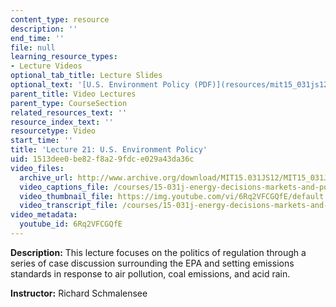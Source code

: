 ```yaml
---
content_type: resource
description: ''
end_time: ''
file: null
learning_resource_types:
- Lecture Videos
optional_tab_title: Lecture Slides
optional_text: '[U.S. Environment Policy (PDF)](resources/mit15_031js12_lec21)'
parent_title: Video Lectures
parent_type: CourseSection
related_resources_text: ''
resource_index_text: ''
resourcetype: Video
start_time: ''
title: 'Lecture 21: U.S. Environment Policy'
uid: 1513dee0-be82-f8a2-9fdc-e029a43da36c
video_files:
  archive_url: http://www.archive.org/download/MIT15.031JS12/MIT15_031JS12_lec21_300k.mp4
  video_captions_file: /courses/15-031j-energy-decisions-markets-and-policies-spring-2012/c36c61def52c5a42a94f922fd45d7c84_6Rq2VFCGQfE.vtt
  video_thumbnail_file: https://img.youtube.com/vi/6Rq2VFCGQfE/default.jpg
  video_transcript_file: /courses/15-031j-energy-decisions-markets-and-policies-spring-2012/35be5b30f51601aec7765f96226e2288_6Rq2VFCGQfE.pdf
video_metadata:
  youtube_id: 6Rq2VFCGQfE
---
```


**Description:** This lecture focuses on the politics of regulation through a series of case discussion surrounding the EPA and setting emissions standards in response to air pollution, coal emissions, and acid rain.

**Instructor:** Richard Schmalensee